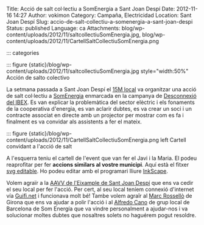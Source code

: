 Title: Acció de salt col·lectiu a SomEnergia a Sant Joan Despí
Date: 2012-11-16 14:27
Author: vokimon
Category: Campaña, Electricidad
Location: Sant Joan Despí
Slug: accio-de-salt-collectiu-a-somenergia-a-sant-joan-despi
Status: published
Language: ca
Attachments: blog/wp-content/uploads/2012/11/saltcollectiuSomEnergia.jpg, blog/wp-content/uploads/2012/11/CartellSaltCollectiuSomEnergia.png

::: categories

::: figure {static}/blog/wp-content/uploads/2012/11/saltcollectiuSomEnergia.jpg style="width:50%"
	Acción de salto colectivo

<!-- PELICAN_BEGIN_SUMMARY -->
La setmana passada a Sant Joan Despí el [15M local](http://acampadadespi.org) va organitzar una acció de salt col·lectiu a [SomEnergia](http://somenergia.coop) enmarcada en la campanya de [Desconnexió del IBEX](http://desconexionibex35.org). Es van explicar la problemàtica del sector elèctric i els fonaments de la cooperativa d'energia, es van aclarir dubtes, es va crear un soci i un contracte associat en directe amb un projector per mostrar com es fa i finalment es va convidar als assistents a fer el mateix.
<!-- PELICAN_END_SUMMARY -->

::: figure {static}/blog/wp-content/uploads/2012/11/CartellSaltCollectiuSomEnergia.png left
	Cartell convidant a l'acció de salt

A l'esquerra teniu el cartell de l'event que van fer el Javi i la Maria. El podeu reaprofitar per fer **accions similars al vostre municipi**. Aquí està el fitxer [svg editable](http://acampadadespi.org/files/cartells/CartellSaltCollectiuSomEnergia.svg).
Ho podeu editar amb el programari lliure [InkScape](http://inkscape.org).

Volem agraïr a la [AAVV de l'Eixample de Sant Joan Despí](http://www.avveixample.despientitats.cat) que ens va cedir el seu local per fer l'acció. Per cert, al seu local teníem connexió d'internet vía [Guifi.net]({filename}/pages/telecos-guifi-net.md) i funcionava molt bé! Tambe volem agraîr al [Marc Rossellò](http://somenergia.coop/plataforma/profile/MRosello) de Girona que ens va ajudar a polir l'acció i al [Alfredo Cano](http://somenergia.coop/plataforma/profile/alfredo) de grup local de Barcelona de Som Energía que va vindre personalment a ajudar-nos i va solucionar moltes dubtes que nosaltres solets no haguérem pogut resoldre.
